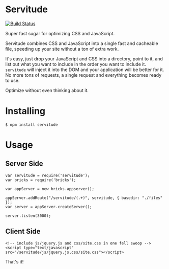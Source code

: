 # Servitude

[![Build Status](https://secure.travis-ci.org/JerrySievert/servitude.png)](http://travis-ci.org/JerrySievert/servitude)

Super fast sugar for optimizing CSS and JavaScript.

Servitude combines CSS and JavaScript into a single fast and cacheable file, speeding up your site without a ton of extra work.

It's easy, just drop your JavaScript and CSS into a directory, point to it, and list out what you want to include in the order you want to include it.  `servitude` will inject it into the DOM and your application will be better for it.  No more tons of requests, a single request and everything becomes ready to use.

Optimize without even thinking about it.

# Installing

    $ npm install servitude

# Usage

## Server Side

    var servitude = require('servitude');
    var bricks = require('bricks');
    
    var appServer = new bricks.appserver();
    
    appServer.addRoute("/servitude/(.+)", servitude, { basedir: "./files" });
    var server = appServer.createServer();
    
    server.listen(3000);

## Client Side

    <!-- include js/jquery.js and css/site.css in one fell swoop -->
    <script type="text/javascript" src="/servitude/js/jquery.js,css/site.css"></script>

That's it!